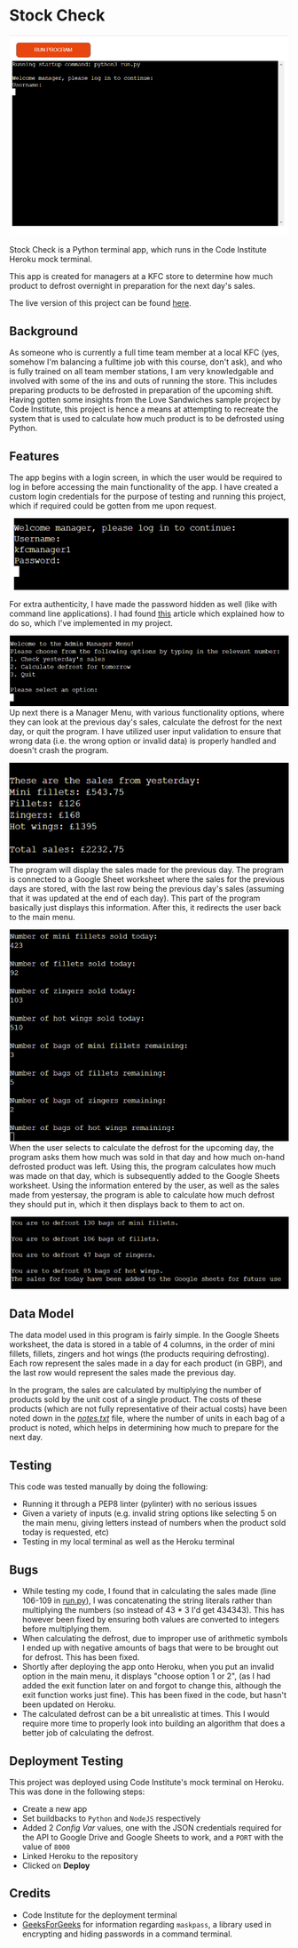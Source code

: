 # Stock Check

![](images/home-screen.png)

Stock Check is a Python terminal app, which runs in the Code Institute Heroku mock terminal.

This app is created for managers at a KFC store to determine how much product to defrost overnight in preparation for the next day's sales.

The live version of this project can be found [here](https://stockcheck-f82cda1f5465.herokuapp.com/).



## Background

As someone who is currently a full time team member at a local KFC (yes, somehow I'm balancing a fulltime job with this course, don't ask), and who is fully trained on all team member stations, I am very knowledgable and involved with some of the ins and outs of running the store. This includes preparing products to be defrosted in preparation of the upcoming shift. Having gotten some insights from the Love Sandwiches sample project by Code Institute, this project is hence a means at attempting to recreate the system that is used to calculate how much product is to be defrosted using Python.



## Features

The app begins with a login screen, in which the user would be required to log in before accessing the main functionality of the app. I have created a custom login credentials for the purpose of testing and running this project, which if required could be gotten from me upon request.

![Log in screen](images/log-in-screen.png)

For extra authenticity, I have made the password hidden as well (like with command line applications). I had found [this](https://www.geeksforgeeks.org/hiding-and-encrypting-passwords-in-python/) article which explained how to do so, which I've implemented in my project. 



![](images/menu-screen.png)
Up next there is a Manager Menu, with various functionality options, where they can look at the previous day's sales, calculate the defrost for the next day, or quit the program. I have utilized user input validation to ensure that wrong data (i.e. the wrong option or invalid data) is properly handled and doesn't crash the program.


![](images/sales_yesterday.png)
The program will display the sales made for the previous day. The program is connected to a Google Sheet worksheet where the sales for the previous days are stored, with the last row being the previous day's sales (assuming that it was updated at the end of each day). This part of the program basically just displays this information. After this, it redirects the user back to the main menu.


![](images/calculate-defrost-1.png)
When the user selects to calculate the defrost for the upcoming day, the program asks them how much was sold in that day and how much on-hand defrosted product was left. Using this, the program calculates how much was made on that day, which is subsequently added to the Google Sheets worksheet. Using the information entered by the user, as well as the sales made from yestersay, the program is able to calculate how much defrost they should put in, which it then displays back to them to act on.

![](images/defrost-screen.png)




## Data Model

The data model used in this program is fairly simple. In the Google Sheets worksheet, the data is stored in a table of 4 columns, in the order of mini fillets, fillets, zingers and hot wings (the products requiring defrosting). Each row represent the sales made in a day for each product (in GBP), and the last row would represent the sales made the previous day.

In the program, the sales are calculated by multiplying the number of products sold by the unit cost of a single product. The costs of these products (which are not fully representative of their actual costs) have been noted down in the _[notes.txt](notes.txt)_ file, where the number of units in each bag of a product is noted, which helps in determining how much to prepare for the next day.



## Testing

This code was tested manually by doing the following:
- Running it through a PEP8 linter (pylinter) with no serious issues
- Given a variety of inputs (e.g. invalid string options like selecting 5 on the main menu, giving letters instead of numbers when the product sold today is requested, etc)
- Testing in my local terminal as well as the Heroku terminal


## Bugs
 - While testing my code, I found that in calculating the sales made (line 106-109 in [run.py](run.py)), I was concatenating the string literals rather than multiplying the numbers (so instead of 43 * 3 I'd get 434343). This has however been fixed by ensuring both values are converted to integers before multiplying them.
 - When calculating the defrost, due to improper use of arithmetic symbols I ended up with negative amounts of bags that were to be brought out for defrost. This has been fixed.
 - Shortly after deploying the app onto Heroku, when you put an invalid option in the main menu, it displays "choose option 1 or 2", (as I had added the exit function later on and forgot to change this, although the exit function works just fine). This has been fixed in the code, but hasn't been updated on Heroku.
- The calculated defrost can be a bit unrealistic at times. This I would require more time to properly look into building an algorithm that does a better job of calculating the defrost.



## Deployment Testing

This project was deployed using Code Institute's mock terminal on Heroku. This was done in the following steps:
- Create a new app
- Set buildbacks to `Python` and `NodeJS` respectively
- Added 2 _Config Var_ values, one with the JSON credentials required for the API to Google Drive and Google Sheets to work, and a `PORT` with the value of `8000`
- Linked Heroku to the repository
- Clicked on **Deploy**



## Credits

- Code Institute for the deployment terminal
- [GeeksForGeeks](https://www.geeksforgeeks.org/hiding-and-encrypting-passwords-in-python/) for information regarding `maskpass`, a library used in encrypting and hiding passwords in a command terminal.